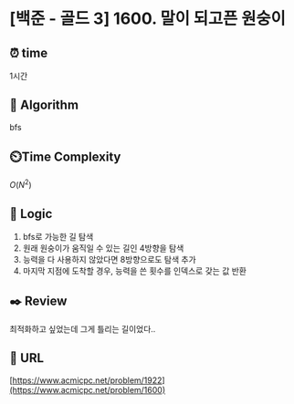 # [백준 - 골드 3] 1600. 말이 되고픈 원숭이

## ⏰  **time**

1시간

## :pushpin: **Algorithm**
bfs

## ⏲️**Time Complexity**

$O(N^2)$

## :round_pushpin: **Logic**
1. bfs로 가능한 길 탐색
2. 원래 원숭이가 움직일 수 있는 길인 4방향을 탐색
3. 능력을 다 사용하지 않았다면 8방향으로도 탐색 추가
4. 마지막 지점에 도착할 경우, 능력을 쓴 횟수를 인덱스로 갖는 값 반환

## :black_nib: **Review**
최적화하고 싶었는데 그게 틀리는 길이었다..
 
## 📡 **URL**
[https://www.acmicpc.net/problem/1922](https://www.acmicpc.net/problem/1600)
